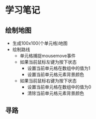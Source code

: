 # 学习笔记

## 绘制地图

- 生成100x100(个单元格)地图
- 绘制路线
  - 单元格捕捉mousemove事件
  - 如果当前鼠标左键为按下状态
    - 设置当前单元格在数组中的值为1
    - 设置当前单元格元素背景颜色
  - 如果当前鼠标右键为按下状态
    - 设置当前单元格在数组中的值为0
    - 清除当前单元格元素背景颜色

## 寻路